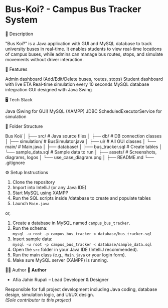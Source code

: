 # Bus-Koi? - Campus Bus Tracker System

📌 Description

"Bus Koi?" is a Java application with GUI and MySQL database to track university buses in real-time.
It enables students to view real-time locations of campus buses, 
while admins can manage bus routes, stops, and simulate movements without driver interaction.

🎯 Features

Admin dashboard (Add/Edit/Delete buses, routes, stops)
Student dashboard with live ETA
Real-time simulation every 10 seconds
MySQL database integration
GUI designed with Java Swing

🖥 Tech Stack

Java (Swing for GUI)
MySQL (XAMPP)
JDBC
ScheduledExecutorService for simulation

📂 Folder Structure

Bus Koi/
│
├── src/                    # Java source files
│   ├── db/                 # DB connection classes
│   ├── simulation/         # BusSimulator.java
│   ├── ui/                 # All GUI classes
│   └── main/               # Main.java
│
├── database/
│   ├── bus_tracker.sql     # Create tables
│   └── sample_data.sql     # Sample data to run
│
├── assets/                 # Screenshots, diagrams, logos
│   └── use_case_diagram.png
│
├── README.md
└── .gitignore

⚙️ Setup Instructions

1. Clone the repository
2. Import into IntelliJ (or any Java IDE)
3. Start MySQL using XAMPP
4. Run the SQL scripts inside /database to create and populate tables
5. Launch `Main.java`

or,

1. Create a database in MySQL named `campus_bus_tracker`.
2. Run the schema:  
   `mysql -u root -p campus_bus_tracker < database/bus_tracker.sql`
3. Insert sample data:  
   `mysql -u root -p campus_bus_tracker < database/sample_data.sql`
4. Open the `src` folder in your Java IDE (IntelliJ recommended).
5. Run the main class (e.g., `Main.java` or your login form).
6. Make sure MySQL server (XAMPP) is running.

🧑‍💻 Author
👤 **Author**

- Afia Jahin Rupali – Lead Developer & Designer

Responsible for full project development including Java coding, database design, simulation logic, and UI/UX design.  
  *(Sole contributor to this project)*
